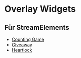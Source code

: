 # Overlay Widgets

## Für StreamElements
- [Counting Game](https://github.com/laGameTV/overlay-widgets/tree/main/counting-game)
- [Giveaway](https://github.com/laGameTV/overlay-widgets/tree/main/giveaway)
- [Heartlock](https://github.com/laGameTV/overlay-widgets/tree/main/heartlock)
